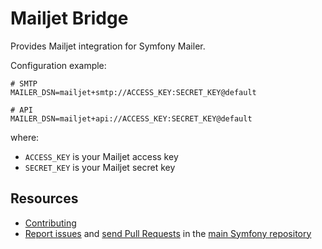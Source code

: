 Mailjet Bridge
==============

Provides Mailjet integration for Symfony Mailer.

Configuration example:

```env
# SMTP
MAILER_DSN=mailjet+smtp://ACCESS_KEY:SECRET_KEY@default

# API
MAILER_DSN=mailjet+api://ACCESS_KEY:SECRET_KEY@default
```

where:
 - `ACCESS_KEY` is your Mailjet access key
 - `SECRET_KEY` is your Mailjet secret key

Resources
---------

 * [Contributing](https://symfony.com/doc/current/contributing/index.html)
 * [Report issues](https://github.com/symfony/symfony/issues) and
   [send Pull Requests](https://github.com/symfony/symfony/pulls)
   in the [main Symfony repository](https://github.com/symfony/symfony)
